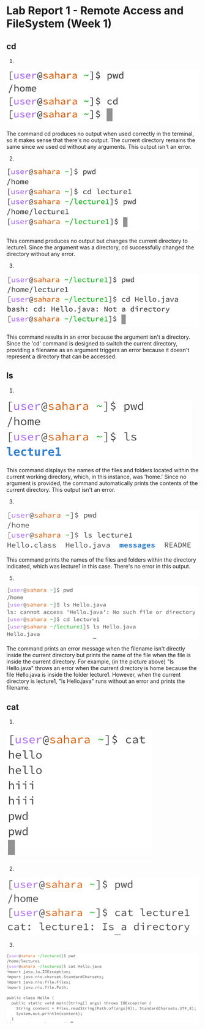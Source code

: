 # Lab Report 1 - Remote Access and FileSystem (Week 1)

## cd
  1.
![Image](cd1.png)

The command cd produces no output when used correctly in the terminal, so it makes sense that there's no output. The current directory remains the same since we used cd without any arguments. This output isn't an error.

  2.
![Image](cd2.png)

This command produces no output but changes the current directory to lecture1. Since the argument was a directory, cd successfully changed the directory without any error.

  3.
![Image](cd3.png)

This command results in an error because the argument isn't a directory. Since the 'cd' command is designed to switch the current directory, providing a filename as an argument triggers an error because it doesn't represent a directory that can be accessed.

## ls
  1. 
![Image](ls1.png)

This command displays the names of the files and folders located within the current working directory, which, in this instance, was 'home.' Since no argument is provided, the command automatically prints the contents of the current directory. This output isn't an error.

  3. 
![Image](ls2.png)

This command prints the names of the files and folders within the directory indicated, which was lecture1 in this case. There's no error in this output.

  5.
![Image](ls3.png)

The command prints an error message when the filename isn't directly inside the current directory but prints the name of the file when the file is inside the current directory. For example, (in the picture above) "ls Hello.java" throws an error when the current directory is home because the file Hello.java is inside the folder lecture1. However, when the current directory is lecture1, "ls Hello.java" runs without an error and prints the filename. 

## cat
  1. 
![Image](cat1.png)

  2. 
![Image](cat2.png)

  3.
![Image](cat3.png)

